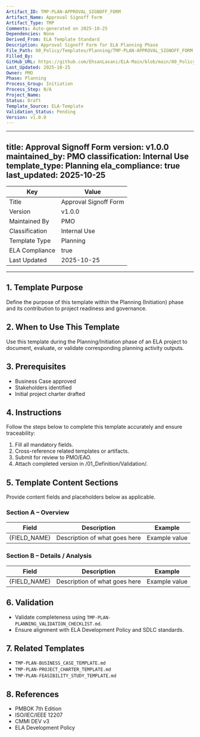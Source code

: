 ```yaml
---
Artifact_ID: TMP-PLAN-APPROVAL_SIGNOFF_FORM
Artifact_Name: Approval Signoff Form
Artifact_Type: TMP
Comments: Auto-generated on 2025-10-25
Dependencies: None
Derived_From: ELA Template Standard
Description: Approval Signoff Form for ELA Planning Phase
File_Path: 00_Policy/Templates/Planning/TMP-PLAN-APPROVAL_SIGNOFF_FORM.md
Filled_By: 
GitHub_URL: https://github.com/EhsanLasani/ELA-Main/blob/main/00_Policy/Templates/Planning/TMP-PLAN-APPROVAL_SIGNOFF_FORM.md
Last_Updated: 2025-10-25
Owner: PMO
Phase: Planning
Process_Group: Initiation
Process_Step: N/A
Project_Name: 
Status: Draft
Template_Source: ELA-Template
Validation_Status: Pending
Version: v1.0.0
---
```


---
title: Approval Signoff Form
version: v1.0.0
maintained_by: PMO
classification: Internal Use
template_type: Planning
ela_compliance: true
last_updated: 2025-10-25
---

| Key | Value |
|-----|-------|
| Title | Approval Signoff Form |
| Version | v1.0.0 |
| Maintained By | PMO |
| Classification | Internal Use |
| Template Type | Planning |
| ELA Compliance | true |
| Last Updated | 2025-10-25 |

---

## 1. Template Purpose
Define the purpose of this template within the Planning (Initiation) phase and its contribution to project readiness and governance.

## 2. When to Use This Template
Use this template during the Planning/Initiation phase of an ELA project to document, evaluate, or validate corresponding planning activity outputs.

## 3. Prerequisites
- Business Case approved
- Stakeholders identified
- Initial project charter drafted

## 4. Instructions
Follow the steps below to complete this template accurately and ensure traceability:

1. Fill all mandatory fields.
2. Cross-reference related templates or artifacts.
3. Submit for review to PMO/EAO.
4. Attach completed version in /01_Definition/Validation/.

## 5. Template Content Sections
Provide content fields and placeholders below as applicable.

### Section A – Overview
| Field | Description | Example |
|--------|--------------|----------|
| {FIELD_NAME} | Description of what goes here | Example value |

### Section B – Details / Analysis
| Field | Description | Example |
|--------|--------------|----------|
| {FIELD_NAME} | Description of what goes here | Example value |

## 6. Validation
- Validate completeness using `TMP-PLAN-PLANNING_VALIDATION_CHECKLIST.md`.
- Ensure alignment with ELA Development Policy and SDLC standards.

## 7. Related Templates
- `TMP-PLAN-BUSINESS_CASE_TEMPLATE.md`
- `TMP-PLAN-PROJECT_CHARTER_TEMPLATE.md`
- `TMP-PLAN-FEASIBILITY_STUDY_TEMPLATE.md`

## 8. References
- PMBOK 7th Edition
- ISO/IEC/IEEE 12207
- CMMI DEV v3
- ELA Development Policy

